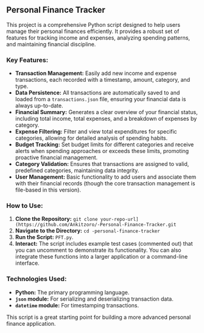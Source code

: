 ## Personal Finance Tracker

This project is a comprehensive Python script designed to help users manage their personal finances efficiently. It provides a robust set of features for tracking income and expenses, analyzing spending patterns, and maintaining financial discipline.

### Key Features:

*   **Transaction Management:** Easily add new income and expense transactions, each recorded with a timestamp, amount, category, and type.
*   **Data Persistence:** All transactions are automatically saved to and loaded from a `transactions.json` file, ensuring your financial data is always up-to-date.
*   **Financial Summary:** Generates a clear overview of your financial status, including total income, total expenses, and a breakdown of expenses by category.
*   **Expense Filtering:** Filter and view total expenditures for specific categories, allowing for detailed analysis of spending habits.
*   **Budget Tracking:** Set budget limits for different categories and receive alerts when spending approaches or exceeds these limits, promoting proactive financial management.
*   **Category Validation:** Ensures that transactions are assigned to valid, predefined categories, maintaining data integrity.
*   **User Management:** Basic functionality to add users and associate them with their financial records (though the core transaction management is file-based in this version).

### How to Use:

1.  **Clone the Repository:** `git clone your-repo-url](https://github.com/Ankitzoro/-Personal-Finance-Tracker.git`
2.  **Navigate to the Directory:** `cd -personal-finance-tracker`
3.  **Run the Script:** `PFT.py`.
4.  **Interact:** The script includes example test cases (commented out) that you can uncomment to demonstrate its functionality. You can also integrate these functions into a larger application or a command-line interface.

### Technologies Used:

*   **Python:** The primary programming language.
*   **`json` module:** For serializing and deserializing transaction data.
*   **`datetime` module:** For timestamping transactions.

This script is a great starting point for building a more advanced personal finance application.

